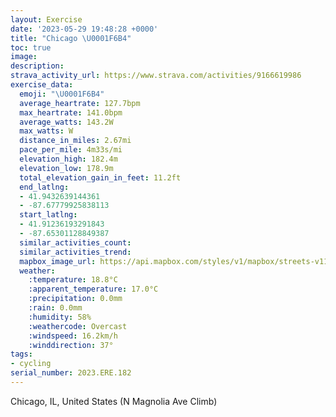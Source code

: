 ```yaml
---
layout: Exercise
date: '2023-05-29 19:48:28 +0000'
title: "Chicago \U0001F6B4"
toc: true
image:
description:
strava_activity_url: https://www.strava.com/activities/9166619986
exercise_data:
  emoji: "\U0001F6B4"
  average_heartrate: 127.7bpm
  max_heartrate: 141.0bpm
  average_watts: 143.2W
  max_watts: W
  distance_in_miles: 2.67mi
  pace_per_mile: 4m33s/mi
  elevation_high: 182.4m
  elevation_low: 178.9m
  total_elevation_gain_in_feet: 11.2ft
  end_latlng:
  - 41.9432639144361
  - -87.67779925838113
  start_latlng:
  - 41.91236193291843
  - -87.65301128849387
  similar_activities_count:
  similar_activities_trend:
  mapbox_image_url: https://api.mapbox.com/styles/v1/mapbox/streets-v11/static/path-5+787af2-1.0(ily~Ft~~uOkGnJaDfFuBzCu%40rAi%40l%40Y%60%40O%5CoAfBkMdSs%40%7C%40cAfBmDrFyJnOaB~BmArBqAnBwEpHcGbJc%40l%40qAxA%7BDvEcBxB%7B%40~%40_AjAwFxGkBvBg%40f%40_%40XSFI%3F_%40A_AD%7DFFwELsBCsCF%7BE%40g%40D%7D%40BaC%40qBAgCF%7DCDwAA_AB),pin-s-s+e5b22e(-87.65435,41.91445),pin-s-f+89ae00(-87.67837,41.94176000000004)/auto/800x800?access_token=pk.eyJ1Ijoiam9zaGJlY2ttYW4iLCJhIjoiY205eWR2aDd1MWZ6djJrbXc4a3M0bWZleiJ9.XiG9OWkNcZk2QzjJbxLB4A
  weather:
    :temperature: 18.8°C
    :apparent_temperature: 17.0°C
    :precipitation: 0.0mm
    :rain: 0.0mm
    :humidity: 58%
    :weathercode: Overcast
    :windspeed: 16.2km/h
    :winddirection: 37°
tags:
- cycling
serial_number: 2023.ERE.182
---
```

Chicago, IL, United States (N Magnolia Ave Climb)
